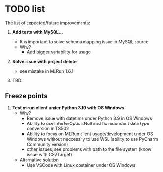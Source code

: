 # TODO list

The list of expected/future improvements:
 
 1. **Add tests with MySQL...**
    - It is important to solve schema mapping issue in MySQL source
    - Why?
      - Add bigger variability for usage

 2. **Solve issue with project delete**
    - see mistake in MLRun 1.6.1

 3. TBD.
 
## Freeze points

 1. **Test mlrun client under Python 3.10 with OS Windows**
    - Why?
      - Remove issue with datetime under Python 3.9 in OS Windows
      - Ability to use InterferOption.Null and fix redundant data type conversion in TS502
      - Ability to focus on MLRun client usage/development under OS Windows without
      neccessity to use WSL (ability to use PyCharm Community version)
      - other issues, see problems with path to the file system (know issue with CSVTarget)
    - Alternative solution
      - Use VSCode with Linux container under OS Windows